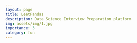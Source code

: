 ```yaml
---
layout: page
title: LeetPandas
description: Data Science Interview Preparation platform
img: assets/img/1.jpg
importance: 3
category: fun
---
```


